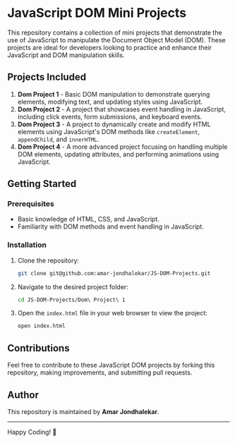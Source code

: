 # JavaScript DOM Mini Projects

This repository contains a collection of mini projects that demonstrate the use of JavaScript to manipulate the Document Object Model (DOM). These projects are ideal for developers looking to practice and enhance their JavaScript and DOM manipulation skills.

## Projects Included

1. **Dom Project 1** - Basic DOM manipulation to demonstrate querying elements, modifying text, and updating styles using JavaScript.
2. **Dom Project 2** - A project that showcases event handling in JavaScript, including click events, form submissions, and keyboard events.
3. **Dom Project 3** - A project to dynamically create and modify HTML elements using JavaScript's DOM methods like `createElement`, `appendChild`, and `innerHTML`.
4. **Dom Project 4** - A more advanced project focusing on handling multiple DOM elements, updating attributes, and performing animations using JavaScript.

## Getting Started

### Prerequisites
- Basic knowledge of HTML, CSS, and JavaScript.
- Familiarity with DOM methods and event handling in JavaScript.

### Installation

1. Clone the repository:

    ```bash
    git clone git@github.com:amar-jondhalekar/JS-DOM-Projects.git
    ```

2. Navigate to the desired project folder:

    ```bash
    cd JS-DOM-Projects/Dom\ Project\ 1
    ```

3. Open the `index.html` file in your web browser to view the project:

    ```bash
    open index.html
    ```

## Contributions

Feel free to contribute to these JavaScript DOM projects by forking this repository, making improvements, and submitting pull requests.

## Author

This repository is maintained by **Amar Jondhalekar**.

---

Happy Coding! 🎉
